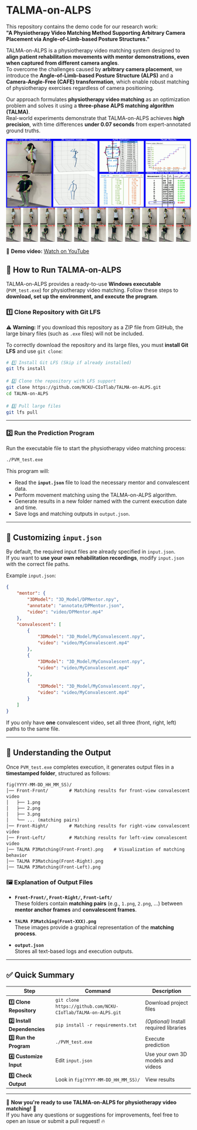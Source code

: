 # TALMA-on-ALPS

This repository contains the demo code for our research work:  
**"A Physiotherapy Video Matching Method Supporting Arbitrary Camera Placement via Angle-of-Limb-based Posture Structures."**  

TALMA-on-ALPS is a physiotherapy video matching system designed to **align patient rehabilitation movements with mentor demonstrations, even when captured from different camera angles**.  
To overcome the challenges caused by **arbitrary camera placement**, we introduce the **Angle-of-Limb-based Posture Structure (ALPS)** and a **Camera-Angle-Free (CAFE) transformation**, which enable robust matching of physiotherapy exercises regardless of camera positioning.  

Our approach formulates **physiotherapy video matching** as an optimization problem and solves it using a **three-phase ALPS matching algorithm (TALMA)**.  
Real-world experiments demonstrate that TALMA-on-ALPS achieves **high precision**, with time differences **under 0.07 seconds** from expert-annotated ground truths.

![TALMA-on-ALPS Demo](https://github.com/NCKU-CIoTlab/TALMA-on-ALPS/blob/main/images/demo_picture.jpg?raw=true)

🔗 **Demo video:** [Watch on YouTube](https://www.youtube.com/watch?v=vU7GImAmCSI)

## 🚀 How to Run TALMA-on-ALPS

TALMA-on-ALPS provides a ready-to-use **Windows executable** (`PVM_test.exe`) for physiotherapy video matching. Follow these steps to **download, set up the environment, and execute the program**.

### 1️⃣ **Clone Repository with Git LFS**
⚠️ **Warning:** If you download this repository as a ZIP file from GitHub, the large binary files (such as `.exe` files) will not be included.

To correctly download the repository and its large files, you must **install Git LFS** and use `git clone`:
```bash
# 1️⃣ Install Git LFS (Skip if already installed)
git lfs install

# 2️⃣ Clone the repository with LFS support
git clone https://github.com/NCKU-CIoTlab/TALMA-on-ALPS.git
cd TALMA-on-ALPS

# 3️⃣ Pull large files
git lfs pull
```

---

### **2️⃣ Run the Prediction Program**
Run the executable file to start the physiotherapy video matching process:
```bash
./PVM_test.exe
```
This program will:
- Read the **`input.json`** file to load the necessary mentor and convalescent data.
- Perform movement matching using the TALMA-on-ALPS algorithm.
- Generate results in a new folder named with the current execution date and time.
- Save logs and matching outputs in `output.json`.

---

## 📌 Customizing `input.json`
By default, the required input files are already specified in `input.json`.  
If you want to **use your own rehabilitation recordings**, modify `input.json` with the correct file paths.

Example `input.json`:
```json
{
    "mentor": {
        "3DModel": "3D_Model/DPMentor.npy",
        "annotate": "annotate/DPMentor.json",
        "video": "video/DPMentor.mp4"
    },
    "convalescent": [
        {
            "3DModel": "3D_Model/MyConvalescent.npy",
            "video": "video/MyConvalescent.mp4"
        },
        {
            "3DModel": "3D_Model/MyConvalescent.npy",
            "video": "video/MyConvalescent.mp4"
        },
        {
            "3DModel": "3D_Model/MyConvalescent.npy",
            "video": "video/MyConvalescent.mp4"
        }
    ]
}
```
If you only have **one** convalescent video, set all three (front, right, left) paths to the same file.

---

## 📂 Understanding the Output
Once `PVM_test.exe` completes execution, it generates output files in a **timestamped folder**, structured as follows:

```
fig(YYYY-MM-DD_HH_MM_SS)/
│── Front-Front/        # Matching results for front-view convalescent video
│   ├── 1.png
│   ├── 2.png
│   ├── 3.png
│   └── ... (matching pairs)
│── Front-Right/        # Matching results for right-view convalescent video
│── Front-Left/         # Matching results for left-view convalescent video
│── TALMA P3Matching(Front-Front).png    # Visualization of matching behavior
│── TALMA P3Matching(Front-Right).png
│── TALMA P3Matching(Front-Left).png
```

### **🖼️ Explanation of Output Files**
- **`Front-Front/`, `Front-Right/`, `Front-Left/`**  
  These folders contain **matching pairs** (e.g., `1.png`, `2.png`, ...) between **mentor anchor frames** and **convalescent frames**.

- **`TALMA P3Matching(Front-XXX).png`**  
  These images provide a graphical representation of the **matching process**.

- **`output.json`**  
  Stores all text-based logs and execution outputs.

---

## ✅ Quick Summary
| **Step** | **Command** | **Description** |
|----------|------------|----------------|
| **1️⃣ Clone Repository** | `git clone https://github.com/NCKU-CIoTlab/TALMA-on-ALPS.git` | Download project files |
| **2️⃣ Install Dependencies** | `pip install -r requirements.txt` | *(Optional)* Install required libraries |
| **3️⃣ Run the Program** | `./PVM_test.exe` | Execute prediction |
| **4️⃣ Customize Input** | Edit `input.json` | Use your own 3D models and videos |
| **5️⃣ Check Output** | Look in `fig(YYYY-MM-DD_HH_MM_SS)/` | View results |

---

🚀 **Now you're ready to use TALMA-on-ALPS for physiotherapy video matching!** 🎉  
If you have any questions or suggestions for improvements, feel free to open an issue or submit a pull request! 🔥


